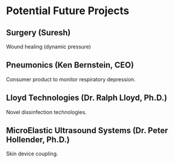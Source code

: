 # Potential Future Projects

## Surgery (Suresh)

Wound healing (dynamic pressure)         

## Pneumonics (Ken Bernstein, CEO)

Consumer product to monitor respiratory depression.

## Lloyd Technologies (Dr. Ralph Lloyd, Ph.D.)

Novel dissinfection technologies.

## MicroElastic Ultrasound Systems (Dr. Peter Hollender, Ph.D.)

Skin device coupling.
